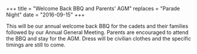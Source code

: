 +++
title = "Welcome Back BBQ and Parents' AGM"
replaces = "Parade Night"
date = "2016-09-15"
+++

This will be our annual welcome back BBQ for the cadets and their families followed by our Annual General Meeting.  Parents are encouraged to attend the BBQ and stay for the AGM.  Dress will be civilian clothes and the specific timings are still to come.
